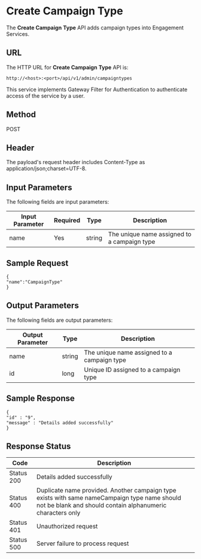 
# Create Campaign Type

The **Create Campaign** **Type** API adds campaign types into Engagement Services.

## URL

The HTTP URL for **Create Campaign** **Type** API is:

```
http://<host>:<port>/api/v1/admin/campaigntypes
```

This service implements Gateway Filter for Authentication to authenticate access of the service by a user.

## Method

POST

## Header

The payload's request header includes Content-Type as application/json;charset=UTF-8.

## Input Parameters

The following fields are input parameters:

| Input Parameter | Required | Type   | Description                                 |
| --------------- | -------- | ------ | ------------------------------------------- |
| name            | Yes      | string | The unique name assigned to a campaign type |

## Sample Request

```
{
"name":"CampaignType"
}
```

## Output Parameters

The following fields are output parameters:

| Output Parameter | Type   | Description                                 |
| ---------------- | ------ | ------------------------------------------- |
| name             | string | The unique name assigned to a campaign type |
| id               | long   | Unique ID assigned to a campaign type       |

## Sample Response

```
{
"id" : "9",
"message" : "Details added successfully"
}
```

## Response Status

| Code       | Description                                                                                                                                                |
| ---------- | ---------------------------------------------------------------------------------------------------------------------------------------------------------- |
| Status 200 | Details added successfully                                                                                                                                 |
| Status 400 | Duplicate name provided. Another campaign type exists with same nameCampaign type name should not be blank and should contain alphanumeric characters only |
| Status 401 | Unauthorized request                                                                                                                                       |
| Status 500 | Server failure to process request                                                                                                                          |
